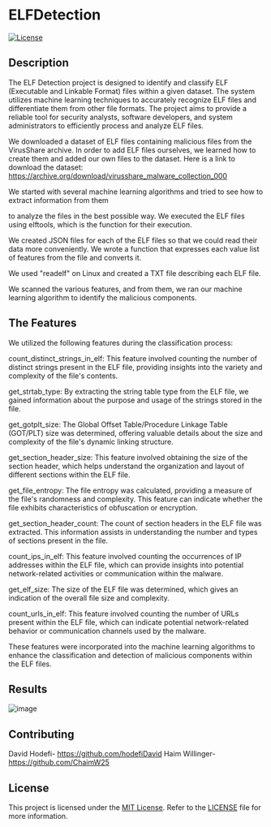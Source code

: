 # ELFDetection

[![License](https://img.shields.io/badge/license-MIT-blue.svg)](https://opensource.org/licenses/MIT)

## Description

The ELF Detection project is designed to identify and classify ELF
(Executable and Linkable Format) files within a given dataset.
The system utilizes machine learning techniques to accurately recognize
ELF files and differentiate them from other file formats. 
The project aims to provide a reliable tool for security analysts,
software developers, and system administrators to efficiently process and analyze ELF files.

We downloaded a dataset of ELF files containing malicious files from the VirusShare archive.
In order to add ELF files ourselves, we learned how to create them and added our own files to the dataset.
Here is a link to download the dataset: https://archive.org/download/virusshare_malware_collection_000

We started with several machine learning algorithms and tried to see how to extract information from them

to analyze the files in the best possible way. We executed the ELF files using elftools, which is the function for their execution.

We created JSON files for each of the ELF files so that we could read their data more conveniently.
We wrote a function that expresses each value list of features from the file and converts it.

We used "readelf" on Linux and created a TXT file describing each ELF file.

We scanned the various features, and from them, we ran our machine learning algorithm to identify the malicious components.

## The Features

We utilized the following features during the classification process:

count_distinct_strings_in_elf: This feature involved counting the number of distinct strings present in the ELF file, providing insights into the variety and complexity of the file's contents.

get_strtab_type: By extracting the string table type from the ELF file, we gained information about the purpose and usage of the strings stored in the file.

get_gotplt_size: The Global Offset Table/Procedure Linkage Table (GOT/PLT) size was determined, offering valuable details about the size and complexity of the file's dynamic linking structure.

get_section_header_size: This feature involved obtaining the size of the section header, which helps understand the organization and layout of different sections within the ELF file.

get_file_entropy: The file entropy was calculated, providing a measure of the file's randomness and complexity. This feature can indicate whether the file exhibits characteristics of obfuscation or encryption.

get_section_header_count: The count of section headers in the ELF file was extracted. This information assists in understanding the number and types of sections present in the file.

count_ips_in_elf: This feature involved counting the occurrences of IP addresses within the ELF file, which can provide insights into potential network-related activities or communication within the malware.

get_elf_size: The size of the ELF file was determined, which gives an indication of the overall file size and complexity.

count_urls_in_elf: This feature involved counting the number of URLs present within the ELF file, which can indicate potential network-related behavior or communication channels used by the malware.

These features were incorporated into the machine learning algorithms to enhance the classification and detection of malicious components within the ELF files.

## Results


![image](https://github.com/hodefiDavid/ELFDetection/assets/74601548/b6626c78-50e0-4333-826c-352a44868fc6)


## Contributing

David Hodefi- https://github.com/hodefiDavid
Haim Willinger- https://github.com/ChaimW25

## License

This project is licensed under the [MIT License](https://opensource.org/licenses/MIT). Refer to the [LICENSE](LICENSE) file for more information.




